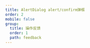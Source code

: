 ```yaml
---
title: AlertDialog alert/confirm弹框
order: 2
mobile: false
group:
  title: 操作反馈
  order: 1
  path: feedback
---
```


<code src="../demo/AlertDialog.tsx"></code>
<API src="../src/AlertDialog.tsx"></API>
